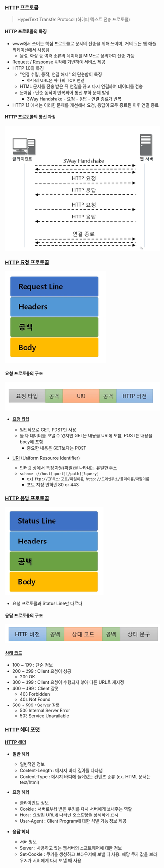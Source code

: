 ### [HTTP 프로토콜](https://youtu.be/TwsQX1AnWJU?list=PL0d8NnikouEWcF1jJueLdjRIC4HsUlULi)

> HyperText Transfer Protocol (하이퍼 텍스트 전송 프로토콜)

#### HTTP 프로토콜의 특징

- www에서 쓰이는 핵심 프로토콜로 문서의 전송을 위해 쓰이며, 거의 모든 웹 애플리케이션에서 사용됨
  - 음성, 화상 등 여러 종류의 데이터를 MIME로 정의하여 전송 가능
- Request / Response 동작에 기반하여 서비스 제공
- HTTP 1.0의 특징
  - "연결 수립, 동작, 연결 해제" 의 단순함이 특징
    - 하나의 URL은 하나의 TCP 연결
  - HTML 문서를 전송 받은 뒤 연결을 끊고 다시 연결하여 데이터를 전송
  - 문제점 : 단순 동작이 반복되어 통신 부하 문제 발생
    - 3Way Handshake - 요청 - 응답 - 연결 종료가 반복
- HTTP 1.1 에서는 이러한 문제를 개선해서 요청, 응답이 모두 종료된 이후 연결 종료

#### HTTP 프로토콜의 통신 과정

![HTTP프로토콜통신과정](11장-HTTP-프로토콜.assets/HTTP프로토콜통신과정.png)



### [HTTP 요청 프로토콜](https://youtu.be/rxaBwwI_JnI?list=PL0d8NnikouEWcF1jJueLdjRIC4HsUlULi)

![HTTP요청프로토콜](11장-HTTP-프로토콜.assets/HTTP요청프로토콜.png)



#### 요청 프로토콜의 구조

![요청프로토콜의구조](11장-HTTP-프로토콜.assets/요청프로토콜의구조.png)

- **[요청 타입](https://developer.mozilla.org/ko/docs/Web/HTTP/Methods)**
  - 일반적으로 GET, POST만 사용
  - 둘 다 데이터를 보낼 수 있지만 GET은 내용을 URI에 포함, POST는 내용을 body에 포함
    - 중요한 내용은 GET보다는 POST

- [URI](https://youtu.be/2ikhZ_fNP5Y?list=PL0d8NnikouEWcF1jJueLdjRIC4HsUlULi) (Uniform Resource Identifier)
  - 인터넷 상에서 특정 자원(파일)을 나타내는 유일한 주소
  - `scheme ://host[:port][/path][?query]`
    - ex) `ftp://IP주소:포트/파일이름`, `http://도메인주소/폴더이름/파일이름`
    - 포트 지정 안하면 80 or 443



### [HTTP 응답 프로토콜](https://youtu.be/kuucNF4Zvbs?list=PL0d8NnikouEWcF1jJueLdjRIC4HsUlULi)

![응답프로토콜](11장-HTTP-프로토콜.assets/응답프로토콜.png)

- 요청 프로토콜과 Status Line만 다르다

#### 응답 프로토콜의 구조

![응답프로토콜의구조](11장-HTTP-프로토콜.assets/응답프로토콜의구조.png)

#### [상태 코드](https://developer.mozilla.org/ko/docs/Web/HTTP/Status)

- 100 ~ 199 : 단순 정보
- 200 ~ 299 : Client 요청이 성공
  - 200 OK
- 300 ~ 399 : Client 요청이 수행되지 않아 다른 URL로 재지정
- 400 ~ 499 : Client 잘못
  - 403 Forbidden
  - 404 Not Found
- 500 ~ 599 : Server 잘못
  - 500 Internal Server Error
  - 503 Service Unavailable



### [HTTP 헤더 포맷](https://youtu.be/mQTGmxendk8?list=PL0d8NnikouEWcF1jJueLdjRIC4HsUlULi)

#### [HTTP 헤더](https://developer.mozilla.org/ko/docs/Web/HTTP/Headers)

- **일반 헤더**
  - 일반적인 정보
  - Content-Length : 메시지 바디 길이를 나타냄
  - Content-Type : 메시지 바디에 들어있는 컨텐츠 종류 (ex. HTML 문서는 text/html)

- **요청 헤더**
  - 클라이언트 정보
  - Cookie : 서버로부터 받은 쿠키를 다시 서버에게 보내주는 역할
  - Host : 요청된 URL에 나타난 호스트명을 상세하게 표시
  - User-Agent : Client Program에 대한 식별 가능 정보 제공

- **응답 헤더**
  - 서버 정보
  - Server : 사용하고 있는 웹서버의 소프트웨어에 대한 정보
  - Set-Cookie : 쿠키를 생성하고 브라우저에 보낼 때 사용. 해당 쿠키 값을 브라우저가 서버에게 다시 보낼 때 사용


